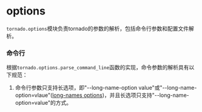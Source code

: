 # options

```tornado.options```模块负责tornado的参数的解析，包括命令行参数和配置文件解析。

### 命令行
根据```tornado.options.parse_command_line```函数的实现，命令参数的解析具有以下规范：
1. 命令行参数只支持长选项，即"--long-name-option value"或"--long-name-option=vlaue"([long-names options](https://www.gnu.org/prep/standards/html_node/Command_002dLine-Interfaces.html))，并且长选项只支持"--long-name-option=value"的方式。

